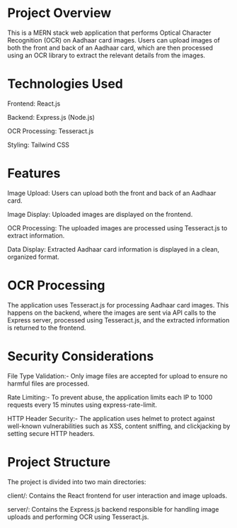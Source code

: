 # Project Overview
This is a MERN stack web application that performs Optical Character Recognition (OCR) on Aadhaar card images.
Users can upload images of both the front and back of an Aadhaar card, 
which are then processed using an OCR library to extract the relevant details from the images.

# Technologies Used
Frontend: React.js

Backend: Express.js (Node.js)

OCR Processing: Tesseract.js

Styling: Tailwind CSS


# Features
Image Upload: Users can upload both the front and back of an Aadhaar card.

Image Display: Uploaded images are displayed on the frontend.

OCR Processing: The uploaded images are processed using Tesseract.js to extract information.

Data Display: Extracted Aadhaar card information is displayed in a clean, organized format.

# OCR Processing
The application uses Tesseract.js for processing Aadhaar card images. This happens on the backend,
where the images are sent via API calls to the Express server, processed using Tesseract.js, and the extracted information is returned to the frontend.

# Security Considerations
File Type Validation:- Only image files are accepted for upload to ensure no harmful files are processed.

Rate Limiting:- To prevent abuse, the application limits each IP to 1000 requests every 15 minutes using express-rate-limit.

HTTP Header Security:- The application uses helmet to protect against well-known vulnerabilities such as XSS, content sniffing, and clickjacking by setting secure HTTP headers.

# Project Structure
The project is divided into two main directories:

client/: Contains the React frontend for user interaction and image uploads.

server/: Contains the Express.js backend responsible for handling image uploads and performing OCR using Tesseract.js.
